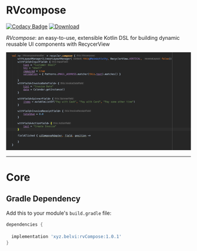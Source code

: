 # RVcompose

[![Codacy Badge](https://api.codacy.com/project/badge/Grade/ef7adb1d9be44ed0848cd9f7a06d43f5)](https://app.codacy.com/app/KingsMentor/RVcompose?utm_source=github.com&utm_medium=referral&utm_content=KingsMentor/RVcompose&utm_campaign=Badge_Grade_Dashboard)
[ ![Download](https://api.bintray.com/packages/kingsmentor/maven/rvCompose/images/download.svg) ](https://bintray.com/kingsmentor/maven/rvCompose/_latestVersion)

*RVcompose*: an easy-to-use, extensible Kotlin DSL for building dynamic reusable UI components with RecycerView

<img src="https://raw.githubusercontent.com/KingsMentor/RVcompose/master/arts/usage_sample.png" width="600" />

---


# Core

## Gradle Dependency

Add this to your module's `build.gradle` file:

```gradle
dependencies {

  implementation 'xyz.belvi:rvCompose:1.0.1'
}
```


